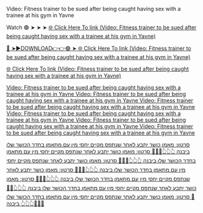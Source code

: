 Video: Fitness trainer to be sued after being caught having sex with a trainee at his gym in Yavne

Watch 🟢 ➤ ➤ ➤ <a href="http://plorix.cfd/Kathisma"> 🌐 Click Here To link (Video: Fitness trainer to be sued after being caught having sex with a trainee at his gym in Yavne)

🔴 ➤►DOWNLOAD👉👉🟢 ➤<a href="http://plorix.cfd/Kathisma"> 🌐 Click Here To link (Video: Fitness trainer to be sued after being caught having sex with a trainee at his gym in Yavne) 

<a href="http://plorix.cfd/Kathisma"> 🌐 Click Here To link (Video: Fitness trainer to be sued after being caught having sex with a trainee at his gym in Yavne) 


Video: Fitness trainer to be sued after being caught having sex with a trainee at his gym in Yavne
Video: Fitness trainer to be sued after being caught having sex with a trainee at his gym in Yavne
Video: Fitness trainer to be sued after being caught having sex with a trainee at his gym in Yavne
Video: Fitness trainer to be sued after being caught having sex with a trainee at his gym in Yavne
Video: Fitness trainer to be sued after being caught having sex with a trainee at his gym in Yavne
Video: Fitness trainer to be sued after being caught having sex with a trainee at his gym in Yavne

סרטון: מאמן כושר יתבע לאחר שנתפס מקיים יחסי מין עם מתאמן בחדר הכושר שלו ביבנה
👆👆👆🤯🤯🤯
סרטון: מאמן כושר יתבע לאחר שנתפס מקיים יחסי מין עם מתאמן בחדר הכושר שלו ביבנה
👆👆👆🤯🤯🤯
סרטון: מאמן כושר יתבע לאחר שנתפס מקיים יחסי מין עם מתאמן בחדר הכושר שלו ביבנה
👆👆👆🤯🤯🤯
סרטון: מאמן כושר יתבע לאחר שנתפס מקיים יחסי מין עם מתאמן בחדר הכושר שלו ביבנה
👆👆👆🤯🤯🤯
סרטון: מאמן כושר יתבע לאחר שנתפס מקיים יחסי מין עם מתאמן בחדר הכושר שלו ביבנה
👆👆👆🤯🤯🤯
סרטון: מאמן כושר יתבע לאחר שנתפס מקיים יחסי מין עם מתאמן בחדר הכושר שלו ביבנה
👆👆👆🤯🤯🤯
